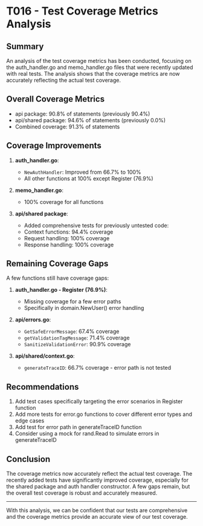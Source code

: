 # T016 - Test Coverage Metrics Analysis

## Summary
An analysis of the test coverage metrics has been conducted, focusing on the auth_handler.go and memo_handler.go files that were recently updated with real tests. The analysis shows that the coverage metrics are now accurately reflecting the actual test coverage.

## Overall Coverage Metrics
- api package: 90.8% of statements (previously 90.4%)
- api/shared package: 94.6% of statements (previously 0.0%)
- Combined coverage: 91.3% of statements

## Coverage Improvements
1. **auth_handler.go**:
   - `NewAuthHandler`: Improved from 66.7% to 100%
   - All other functions at 100% except Register (76.9%)

2. **memo_handler.go**:
   - 100% coverage for all functions

3. **api/shared package**:
   - Added comprehensive tests for previously untested code:
   - Context functions: 94.4% coverage
   - Request handling: 100% coverage
   - Response handling: 100% coverage

## Remaining Coverage Gaps
A few functions still have coverage gaps:

1. **auth_handler.go - Register (76.9%)**:
   - Missing coverage for a few error paths
   - Specifically in domain.NewUser() error handling

2. **api/errors.go**:
   - `GetSafeErrorMessage`: 67.4% coverage
   - `getValidationTagMessage`: 71.4% coverage
   - `SanitizeValidationError`: 90.9% coverage

3. **api/shared/context.go**:
   - `generateTraceID`: 66.7% coverage - error path is not tested

## Recommendations
1. Add test cases specifically targeting the error scenarios in Register function
2. Add more tests for error.go functions to cover different error types and edge cases
3. Add test for error path in generateTraceID function
4. Consider using a mock for rand.Read to simulate errors in generateTraceID

## Conclusion
The coverage metrics now accurately reflect the actual test coverage. The recently added tests have significantly improved coverage, especially for the shared package and auth handler constructor. A few gaps remain, but the overall test coverage is robust and accurately measured.

---

With this analysis, we can be confident that our tests are comprehensive and the coverage metrics provide an accurate view of our test coverage.
